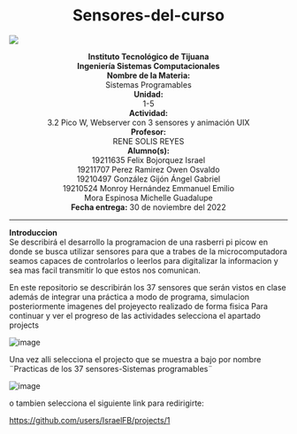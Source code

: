 
<h1 align="center"> Sensores-del-curso </h1>
<img src="https://user-images.githubusercontent.com/104939556/202371898-a1a6f8b6-ccd4-4dcb-9d05-a50a8984845d.png">
<body>
<p align="center"> 
<b>Instituto Tecnológico de Tijuana </b><br><b>Ingeniería Sistemas Computacionales</b><br><b>Nombre de la Materia: </b><br>Sistemas Programables<br><b>Unidad:</b><br>1-5 <br><b>Actividad:</b><br>3.2 Pico W, Webserver con 3 sensores y animación UIX<br><b>Profesor: </b><br>RENE SOLIS REYES<br><b>Alumno(s): </b><br>19211635 Felix Bojorquez Israel <br> 19211707 Perez Ramirez Owen Osvaldo <br> 19210497 González Gijón Ángel Gabriel <br> 19210524 Monroy Hernández Emmanuel Emilio <br> Mora Espinosa Michelle Guadalupe <br> <b>Fecha entrega:</b>  30 de noviembre del 2022
</p>
</body>
<hr>
<b>Introduccion</b><br>
Se describirá el desarrollo la programacion de una rasberri pi picow en donde se busca utilizar sensores para que a trabes de la microcomputadora seamos capaces de controlarlos o leerlos para digitalizar la informacion y sea mas facil transmitir lo que estos nos comunican.


En este repositorio se describirán los 37 sensores que serán vistos en clase además de integrar una práctica a modo de programa, simulacion posteriormente imagenes del projeyecto  realizado de forma fisica
Para continuar y ver el progreso de las actividades selecciona el apartado projects


![image](https://user-images.githubusercontent.com/104939556/194956349-614ec475-d0d5-4e47-b687-07f0617fb1cb.png)


Una vez alli selecciona el projecto que se muestra a bajo por nombre ¨Practicas de los 37 sensores-Sistemas programables¨


![image](https://user-images.githubusercontent.com/104939556/194956521-6b87b7a2-2cb7-4339-879b-25e8f9f5f0a8.png)


 o tambien selecciona el siguiente link para redirigirte:
 
 
 https://github.com/users/IsraelFB/projects/1
 

